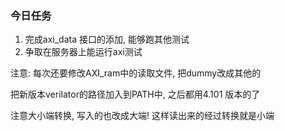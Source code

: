 ### 今日任务

1. 完成axi_data 接口的添加, 能够跑其他测试
2. 争取在服务器上能运行axi测试



注意: 每次还要修改AXI_ram中的读取文件, 把dummy改成其他的

把新版本verilator的路径加入到PATH中, 之后都用4.101 版本的了



注意大小端转换, 写入的也改成大端! 这样读出来的经过转换就是小端